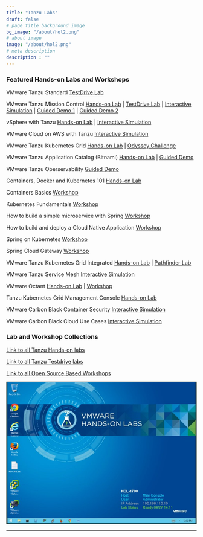 ```yaml
---
title: "Tanzu Labs"
draft: false
# page title background image
bg_image: "/about/hol2.png"
# about image
image: "/about/hol2.png"
# meta description
description : ""
---
```


### Featured Hands-on Labs and Workshops 

VMware Tanzu Standard [TestDrive Lab](https://pathfinder.vmware.com/path/tanzu_standard)

VMware Tanzu Mission Control [Hands-on Lab](http://labs.hol.vmware.com/HOL/catalogs/lab/8087) | [TestDrive Lab](https://pathfinder.vmware.com/path/tanzu) | [Interactive Simulation](http://labs.hol.vmware.com/HOL/catalogs/lab/8516) | [Guided Demo 1](https://cloudcity.pathfinder.vmware.com/event-space/explore-demos/use-cases/application-transformation/demo/AppTraCPMK) | [Guided Demo 2](https://cloudcity.pathfinder.vmware.com/event-space/explore-demos/use-cases/application-transformation/demo/AppTraTMC)

vSphere with Tanzu [Hands-on Lab](https://www.vmwarelearningplatform.com/HOL/catalogs/lab/7811) | [Interactive Simulation](http://labs.hol.vmware.com/HOL/catalogs/lab/8897)

VMware Cloud on AWS with Tanzu [Interactive Simulation](https://labs.hol.vmware.com/HOL/catalogs/lab/8743)

VMware Tanzu Kubernetes Grid [Hands-on Lab](http://labs.hol.vmware.com/HOL/catalogs/lab/8525) | [Odyssey Challenge](http://labs.hol.vmware.com/HOL/catalogs/lab/8664)

VMware Tanzu Application Catalog (Bitnami) [Hands-on Lab](https://labs.hol.vmware.com/HOL/catalogs/lab/8526) | [Guided Demo](https://cloudcity.pathfinder.vmware.com/event-space/explore-demos/use-cases/application-transformation/demo/AppTraTAC)

VMware Tanzu Oberservability [Guided Demo](https://cloudcity.pathfinder.vmware.com/event-space/explore-demos/use-cases/application-transformation/demo/AppTraTOK)

Containers, Docker and Kubernetes 101 [Hands-on Lab](https://labs.hol.vmware.com/HOL/catalogs/lab/9312)

Containers Basics [Workshop](https://tanzu.vmware.com/developer/workshops/lab-container-basics/)

Kubernetes Fundamentals [Workshop](https://tanzu.vmware.com/developer/workshops/lab-k8s-fundamentals/)

How to build a simple microservice with Spring [Workshop](https://tanzu.vmware.com/developer/workshops/lab-microservice/)

How to build and deploy a Cloud Native Application [Workshop](https://tanzu.vmware.com/developer/workshops/cnd-deploy-practices/)

Spring on Kubernetes [Workshop](https://tanzu.vmware.com/developer/workshops/spring-on-kubernetes/)

Spring Cloud Gateway [Workshop](https://tanzu.vmware.com/developer/workshops/lab-spring-gateway/)

VMware Tanzu Kubernetes Grid Integrated [Hands-on Lab](http://labs.hol.vmware.com/HOL/catalogs/lab/8546) | [Pathfinder Lab](https://pathfinder.vmware.com/path/enterprisepks)

VMware Tanzu Service Mesh [Interactive Simulation](http://labs.hol.vmware.com/HOL/catalogs/lab/8509)

VMware Octant [Hands-on Lab](http://labs.hol.vmware.com/HOL/catalogs/lab/8548) | [Workshop](https://tanzu.vmware.com/developer/workshops/lab-getting-started-with-octant/)

Tanzu Kubernetes Grid Management Console [Hands-on Lab](http://labs.hol.vmware.com/HOL/catalogs/lab/8547)

VMware Carbon Black Container Security [Interactive Simulation](http://labs.hol.vmware.com/HOL/catalogs/lab/8549)	

VMware Carbon Black Cloud Use Cases [Interactive Simulation](http://labs.hol.vmware.com/HOL/catalogs/lab/8550)

### Lab and Workshop Collections

[Link to all Tanzu Hands-on labs](https://labs.hol.vmware.com/HOL/catalogs/catalog/1886)

[Link to all Tanzu Testdrive labs](https://pathfinder.vmware.com/path/tanzu)

[Link to all Open Source Based Workshops](https://tanzu.vmware.com/developer/workshops/)

![/about/hol3.ppg](/about/hol3.png)

--------


